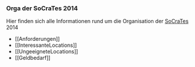 ### Orga der SoCraTes 2014

Hier finden sich alle Informationen rund um die Organisation der [SoCraTes](/wiki/general/socrates) 2014

* [[Anforderungen]]
* [[InteressanteLocations]]
* [[UngeeigneteLocations]]
* [[Geldbedarf]]